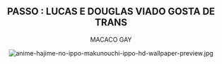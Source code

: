 <header>




## PASSO : LUCAS E DOUGLAS VIADO GOSTA DE TRANS
MACACO GAY


<img src="https://github.com/irlanlima7/teste01/raw/main/minha-imagem.jpg" alt="anime-hajime-no-ippo-makunouchi-ippo-hd-wallpaper-preview.jpg" />

